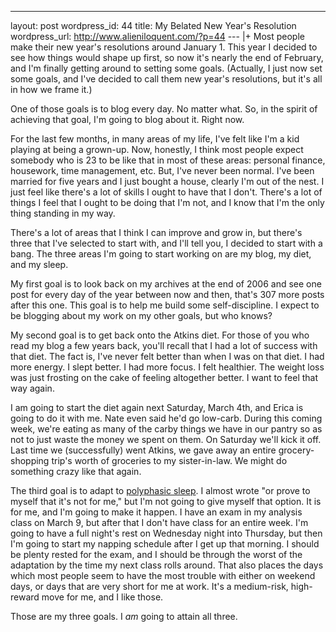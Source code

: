--- 
layout: post
wordpress_id: 44
title: My Belated New Year's Resolution
wordpress_url: http://www.alieniloquent.com/?p=44
--- |+
Most people make their new year's resolutions around January 1. This year I
decided to see how things would shape up first, so now it's nearly the end of
February, and I'm finally getting around to setting some goals. (Actually, I
just now set some goals, and I've decided to call them new year's resolutions,
but it's all in how we frame it.)

One of those goals is to blog every day. No matter what. So, in the spirit of
achieving that goal, I'm going to blog about it. Right now.

For the last few months, in many areas of my life, I've felt like I'm a kid
playing at being a grown-up. Now, honestly, I think most people expect
somebody who is 23 to be like that in most of these areas: personal finance,
housework, time management, etc. But, I've never been normal. I've been
married for five years and I just bought a house, clearly I'm out of the nest.
I just feel like there's a lot of skills I ought to have that I don't. There's
a lot of things I feel that I ought to be doing that I'm not, and I know that
I'm the only thing standing in my way.

There's a lot of areas that I think I can improve and grow in, but there's
three that I've selected to start with, and I'll tell you, I decided to start
with a bang. The three areas I'm going to start working on are my blog, my
diet, and my sleep.

My first goal is to look back on my archives at the end of 2006 and see one
post for every day of the year between now and then, that's 307 more posts
after this one. This goal is to help me build some self-discipline. I expect
to be blogging about my work on my other goals, but who knows?

My second goal is to get back onto the Atkins diet. For those of you who read
my blog a few years back, you'll recall that I had a lot of success with that
diet. The fact is, I've never felt better than when I was on that diet. I had
more energy. I slept better. I had more focus. I felt healthier. The weight
loss was just frosting on the cake of feeling altogether better. I want to
feel that way again.

I am going to start the diet again next Saturday, March 4th, and Erica is
going to do it with me. Nate even said he'd go low-carb. During this coming
week, we're eating as many of the carby things we have in our pantry so as not
to just waste the money we spent on them. On Saturday we'll kick it off. Last
time we (successfully) went Atkins, we gave away an entire grocery-shopping
trip's worth of groceries to my sister-in-law. We might do something crazy
like that again.

The third goal is to adapt to [polyphasic sleep][1]. I almost wrote "or prove
to myself that it's not for me," but I'm not going to give myself that option.
It is for me, and I'm going to make it happen. I have an exam in my analysis
class on March 9, but after that I don't have class for an entire week. I'm
going to have a full night's rest on Wednesday night into Thursday, but then
I'm going to start my napping schedule after I get up that morning. I should
be plenty rested for the exam, and I should be through the worst of the
adaptation by the time my next class rolls around. That also places the days
which most people seem to have the most trouble with either on weekend days,
or days that are very short for me at work. It's a medium-risk, high-reward
move for me, and I like those.

Those are my three goals. I _am_ going to attain all three.

   [1]: http://en.wikipedia.org/wiki/Polyphasic_sleep

